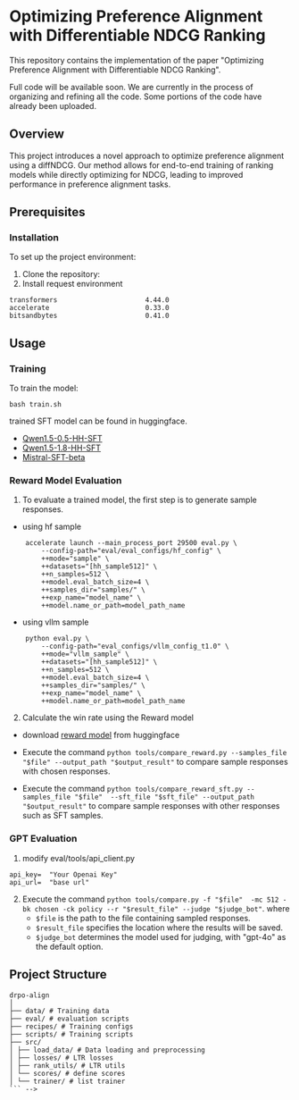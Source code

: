 
# Optimizing Preference Alignment with Differentiable NDCG Ranking

This repository contains the implementation of the paper "Optimizing Preference Alignment with Differentiable NDCG Ranking".

Full code will be available soon. We are currently in the process of organizing and refining all the code. Some portions of the code have already been uploaded.


## Overview

This project introduces a novel approach to optimize preference alignment using a diffNDCG. Our method allows for end-to-end training of ranking models while directly optimizing for NDCG, leading to improved performance in preference alignment tasks.

## Prerequisites
### Installation 

To set up the project environment:

1. Clone the repository:
2. Install request environment
```
transformers                      4.44.0
accelerate                        0.33.0
bitsandbytes                      0.41.0
```


## Usage

### Training

To train the model:
```
bash train.sh
```

trained SFT model can be found in huggingface.
- [Qwen1.5-0.5-HH-SFT](https://huggingface.co/kasoushu/qwen1.5-0.5-hh-sft)
- [Qwen1.5-1.8-HH-SFT](https://huggingface.co/kasoushu/qwen1.5-1.8-hh-sft)
- [Mistral-SFT-beta](https://huggingface.co/HuggingFaceH4/mistral-7b-sft-beta)

### Reward Model Evaluation

1. To evaluate a trained model, the first step is to generate sample responses.

- using hf sample
```
    accelerate launch --main_process_port 29500 eval.py \
        --config-path="eval/eval_configs/hf_config" \
        ++mode="sample" \
        ++datasets="[hh_sample512]" \
        ++n_samples=512 \
        ++model.eval_batch_size=4 \
        ++samples_dir="samples/" \
        ++exp_name="model_name" \
        ++model.name_or_path=model_path_name
```

- using vllm sample
```
    python eval.py \
        --config-path="eval_configs/vllm_config_t1.0" \
        ++mode="vllm_sample" \
        ++datasets="[hh_sample512]" \
        ++n_samples=512 \
        ++model.eval_batch_size=4 \
        ++samples_dir="samples/" \
        ++exp_name="model_name" \
        ++model.name_or_path=model_path_name
```

2. Calculate the win rate using the Reward model

- download [reward model](https://huggingface.co/OpenAssistant/reward-model-deberta-v3-large-v2) from huggingface

- Execute the command `python tools/compare_reward.py --samples_file "$file" --output_path "$output_result"` to compare sample responses with chosen responses.

- Execute the command `python tools/compare_reward_sft.py --samples_file "$file"  --sft_file "$sft_file" --output_path "$output_result"` to compare sample responses with other responses such as SFT samples.


### GPT Evaluation

1. modify eval/tools/api_client.py
```
api_key=  "Your Openai Key"
api_url=  "base url"
```


2. Execute the command `python tools/compare.py -f "$file"  -mc 512 -bk chosen -ck policy --r "$result_file" --judge "$judge_bot"`. where 
    - `$file` is the path to the file containing sampled responses.
    - `$result_file` specifies the location where the results will be saved.
    - `$judge_bot` determines the model used for judging, with "gpt-4o" as the default option.

## Project Structure

```
drpo-align
│
├── data/ # Training data
├── eval/ # evaluation scripts
├── recipes/ # Training configs
├── scripts/ # Training scripts
├── src/
│ ├── load_data/ # Data loading and preprocessing
│ ├── losses/ # LTR losses
│ ├── rank_utils/ # LTR utils
│ └── scores/ # define scores
│ └── trainer/ # list trainer
``` -->
